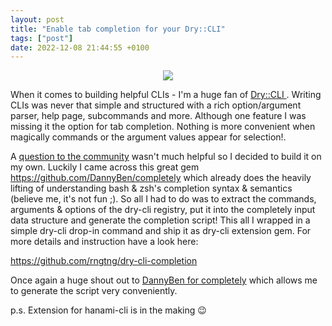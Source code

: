 ```yaml
---
layout: post
title: "Enable tab completion for your Dry::CLI"
tags: ["post"]
date: 2022-12-08 21:44:55 +0100
---
```


<p align="center">
  <img src="https://user-images.githubusercontent.com/23027/206575459-1ff5bebe-1efb-4e43-bbd7-a9bb65cef6aa.gif">
</p>

When it comes to building helpful CLIs -  I'm a huge fan of  [Dry::CLI ](https://github.com/dry-rb/dry-cli). Writing CLIs was never that simple and structured with a rich option/argument parser, help page, subcommands and more. Although one feature I was missing it the option for tab completion. Nothing is more convenient when magically commands or the argument values appear for selection!.

A [question to the community](https://discourse.dry-rb.org/t/dry-cli-option-for-tab-completion/1394/2) wasn't much helpful so I decided to build it on my own. Luckily I came across this great gem https://github.com/DannyBen/completely which already does the heavily lifting of understanding bash & zsh's completion syntax & semantics (believe me, it's not fun ;). So all I had to do was to extract the commands, arguments & options of the dry-cli registry, put it into the completely input data structure and generate the completion script! This all I wrapped in a simple dry-cli drop-in command and ship it as dry-cli extension gem. For more details and instruction have a look here:

https://github.com/rngtng/dry-cli-completion


Once again a huge shout out to [DannyBen for completely](https://github.com/DannyBen/completely) which allows me to generate the script very conveniently.


p.s. Extension for hanami-cli is in the making :wink:
